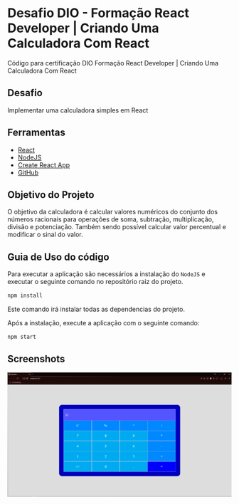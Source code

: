 # Desafio DIO - Formação React Developer | Criando Uma Calculadora Com React

Código para certificação DIO Formação React Developer | Criando Uma Calculadora Com React

## Desafio
Implementar uma calculadora simples em React

## Ferramentas
* [React](https://react.dev)
* [NodeJS](https://nodejs.org/)
* [Create React App](https://github.com/facebook/create-react-app)
* [GitHub](https://github.com)

## Objetivo do Projeto

O objetivo da calculadora é calcular valores numéricos do conjunto dos números racionais para operações de soma, subtração, multiplicação, divisão e potenciação. Também sendo possível calcular valor percentual e modificar o sinal do valor.

## Guia de Uso do código

Para executar a aplicação são necessários a instalação do `NodeJS` e executar o seguinte comando no repositório raiz do projeto.

```sh
npm install 
```

Este comando irá instalar todas as dependencias do projeto.

Após a instalação, execute a aplicação com o seguinte comando:

```sh
npm start 
```

## Screenshots

![Screenshot da Aplicação](https://github.com/MarcosAbreu/desafio-dio-reactdev-calculator/blob/main/screenshot/screenshot-calculator.PNG)

